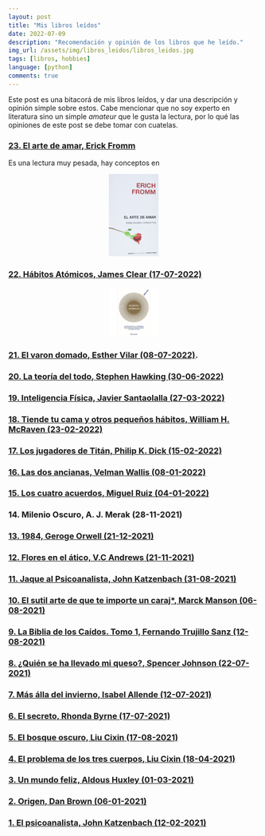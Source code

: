 ```yaml
---
layout: post
title: "Mis libros leídos"
date: 2022-07-09
description: "Recomendación y opinión de los libros que he leído."
img_url: /assets/img/libros_leidos/libros_leidos.jpg
tags: [libros, hobbies]
language: [python]
comments: true
---
```


Este post es una bitacorá de mis libros leídos, y dar una descripción y opinión simple sobre estos. Cabe mencionar que no soy experto en literatura sino un simple *amateur* que le gusta la lectura, por lo qué las opiniones de este post se debe tomar con cuatelas. 

### [23. El arte de amar, Erick Fromm](https://amzn.to/3PPN1y5)
Es una lectura muy pesada, hay conceptos en 
<div style="text-align: center"><img src="/assets/img/libros_leidos/el_arte_de_amar.jpeg" alt="habitos_atomicos" width="100" border-radius="150"/></div>

### [22. Hábitos Atómicos, James Clear (17-07-2022)](https://amzn.to/3uXgL4d)

<div style="text-align: center"><img src="/assets/img/libros_leidos/habitos_atomicos.jpeg" alt="habitos_atomicos" width="100" border-radius="150"/></div>

### [21. El varon domado, Esther Vilar (08-07-2022)](https://amzn.to/3NQN4bP).
### [20. La teoría del todo, Stephen Hawking (30-06-2022)](https://amzn.to/3ARWdOt)
### [19. Inteligencia Física, Javier Santaolalla (27-03-2022)](https://amzn.to/3zaGhp0)
### [18. Tiende tu cama y otros pequeños hábitos, William H. McRaven (23-02-2022)](https://amzn.to/3OdejgE)
### [17. Los jugadores de Titán, Philip K. Dick (15-02-2022)](https://amzn.to/3yOahWo)
### [16. Las dos ancianas, Velman Wallis (08-01-2022)](https://amzn.to/3OdegBu)
### [15. Los cuatro acuerdos, Miguel Ruiz (04-01-2022)](https://amzn.to/3uTzygQ)

### 14. Milenio Oscuro, A. J. Merak (28-11-2021)

### [13. 1984, Geroge Orwell (21-12-2021)](https://amzn.to/3o6vvtQ)

### [12. Flores en el ático, V.C Andrews (21-11-2021)](https://amzn.to/3O90uQs)

### [11. Jaque al Psicoanalista, John Katzenbach (31-08-2021)](https://amzn.to/3oaVTTk)

### [10. El sutil arte de que te importe un caraj\*, Marck Manson (06-08-2021)](https://amzn.to/3PuD4pI)

### [9. La Biblia de los Caídos. Tomo 1, Fernando Trujillo Sanz (12-08-2021)](https://amzn.to/3PfhUMN)

### [8. ¿Quién se ha llevado mi queso?, Spencer Johnson (22-07-2021)](https://amzn.to/3cnHTCT)

### [7. Más álla del invierno, Isabel Allende (12-07-2021)](https://amzn.to/3zaBPa0)

### [6. El secreto, Rhonda Byrne (17-07-2021)](https://amzn.to/3IOmpLU)

### [5. El bosque oscuro, Liu Cixin (17-08-2021)](https://amzn.to/3IOmpLU)


### [4. El problema de los tres cuerpos, Liu Cixin (18-04-2021)](https://amzn.to/3uTWQmG)

### [3. Un mundo feliz, Aldous Huxley (01-03-2021)](https://amzn.to/3clu6wC)

### [2. Origen, Dan Brown (06-01-2021)](https://amzn.to/3IITOYa)

### [1. El psicoanalista, John Katzenbach (12-02-2021)](https://amzn.to/3RH0L07)



